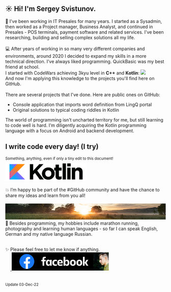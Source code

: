 
## ☀️ Hi! I'm Sergey Svistunov. 

👔 I've been working in IT Presales for many years. I started as a Sysadmin, then worked as a Project manager, Business Analyst, and continued in Presales - POS terminals, payment software and related services. I've been researching, building and selling complex solutions all my life.
<br>
<br>
💻 After years of working in so many very different companies and environments, around 2020 I decided to expand my skills in a more technical direction. I've always liked programming. QuickBasic was my best friend at school. 
<br> I started with CodeWars achieving 3kyu level in **C++** and **Kotlin**: <img src="https://www.codewars.com/users/SergeyFM/badges/large?theme=light"> <br> And now I'm applying this knowledge to the projects you'll find here on GitHub.
<br><br>
There are several projects that I've done. Here are public ones on GitHub:
* Console application that imports word definition from LingQ portal
* Original solutions to typical coding riddles in Kotlin

The world of programming isn't uncharted territory for me, but still learning to code well is hard. I’m diligently acquiring the Kotlin programming language with a focus on Android and backend development. <br>
## I write code every day! (I try)
<sup> Something, anything, even if only a tiny edit to this document! </sup> <br>
<a href="https://kotlinlang.org/" target="_blank">
<img src="small_kotlin.png" height=57px>
</a> 
<br> <br>
💥 I’m happy to be part of the #GitHub community and have the chance to share my ideas and learn from you all! <br> <br>
<img src="panorama.jpg" height=50px width=100%>
🏃 Besides programming, my hobbies include marathon running, photography and learning human languages - so far I can speak English, German and my native language Russian.
<br><br> 

✨ Please feel free to let me know if anything.  <br>
&nbsp;&nbsp;&nbsp;&nbsp;<a href="https://www.facebook.com/svistunovsergey" target="_blank">
   <img src="my_fb_icon.png" height=57px> 
</a>
<br><br><br>
<sup> Update 03-Dec-22 </sup>


